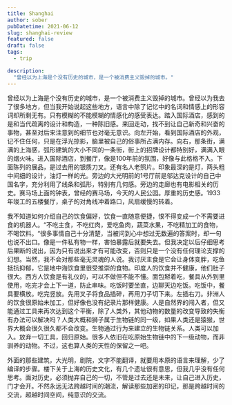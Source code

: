 ```yaml
---
title: Shanghai
author: sober
pubDatetime: 2021-06-12
slug: shanghai-review
featured: false
draft: false
tags:
  - trip

description:
  "曾经以为上海是个没有历史的城市，是一个被消费主义毁掉的城市。"
---
```



曾经以为上海是个没有历史的城市，是一个被消费主义毁掉的城市。曾经以为我去了很多地方，但当我开始说起这些地方，语言中除了记忆中的名词和情感上的形容词却所剩无有。只有模糊的不能模糊的情感化的感受表达。踏入国际酒店，感到的是和当代疏离的设计和构造，一种陈旧感。来回走动，找不到让自己新奇和兴奋的事物，甚至对后来注意到的细节也对毫无意识。向左开始，看到国际酒店的外观，记不住任何，只是在浮光掠影，脑里被自己的俗事所占满内存。向右，那条街，满满的上海感，弧形建筑的大小不同的一条街，街上的招牌设计都特别好，满满入眼的烟火味。进入国际酒店，到餐厅，像是100年前的氛围，好像与此格格不入。下面陈列的展品，是过去用的银质刀叉。还有名人老照片。印象最深的是灯，两头粗中间细的设计，油灯一样的光。旁边的大光明前的1号厅前是邬达克设计的自己中国名字，充分利用了线条和弧形，特别有几何感。旁边的走廊也有电影相关的历史。赛马场上面的钟表，曾经的赛马场，今天的人民公园。厚重的历史感。1933年竣工的五楼餐厅，桌子的对角线冲着路口，风扇缓慢的转着。

我不知道如何介绍自己的饮食偏好，饮食一直随意便捷，恨不得变成一个不需要进食的机器人。“不吃主食，不吃红肉，爱吃鱼肉，蔬菜水果，不吃精加工的食物，不喝饮料。“很多事情自己十分清楚，当被问到心中想过无数遍的答案时，却一句也说不出口。像是一件私有物一样，害怕暴露后就要失去。但我决定以后仔细思考后果断的说出，因为只有说出来才有可能改变，否则只是一个没有任何理论支撑的幻想。当然，我不会对那些毫无灵魂的人说。我讨厌主食是它会让身体变胖，吃鱼抵抗抑郁，它是地中海饮食里很受推崇的食物。印度人的饮食并不健康，他们肚子很大。西方人饮食是有礼仪的，可以不做但不能不懂。面包掰着吃，餐具从外到里使用，吃完才会上下一道，防止串味。吃饭时要坐直，边聊天边吃饭。吃饭中，餐具要横放。吃完竖放。先用叉子将食品插碎，再用刀子切下来。左插右刀。非洲人的饮食很原始未加工，但好像也没有纪录片那样健康。人是自然界的闯入者，但又能通过工具来再次达到这个平衡，除了人类外，其他动物的数量的改变导致的失衡有办法可以解决吗？人类大概和狮子属于生物链的同一级，如果人类还是猿猴，世界大概会很久很久都不会改变。生物通过行为来建立的生物链关系。人类可以加入。放弃一切工具，回归原始。很多人依旧在吃原始生物链中的下一级动物，而非驯养的动物。不过，这也算人类的天性的保留之一吧。

外面的那些建筑，大光明，剧院，文字不能翻译，就要用本原的语言来理解，少了编译的步骤。楼下关于上海的历史文化，有几个遗址很有意思，但我几乎没有任何思考。面对历史，必须抛弃自己的一切，不管是过去还是未来，让自己进入历史，门才会开。不然永远无法跨越时间的潮流，解读那些加密的印记，那是跨越时间的交流，超越时间空间，纯意识的交流。